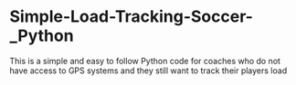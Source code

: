 # Simple-Load-Tracking-Soccer-_Python
This is a simple and easy to follow Python code for coaches who do not have access to GPS systems and they still want to track their players load
